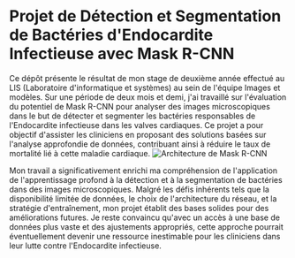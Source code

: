 # Projet de Détection et Segmentation de Bactéries d'Endocardite Infectieuse avec Mask R-CNN


Ce dépôt présente le résultat de mon stage de deuxième année effectué au LIS (Laboratoire d'informatique et systèmes) au sein de l'équipe Images et modèles. Sur une période de deux mois et demi, j'ai travaillé sur l'évaluation du potentiel de Mask R-CNN pour analyser des images microscopiques dans le but de détecter et segmenter les bactéries responsables de l'Endocardite infectieuse dans les valves cardiaques. Ce projet a pour objectif d'assister les cliniciens en proposant des solutions basées sur l'analyse approfondie de données, contribuant ainsi à réduire le taux de mortalité lié à cette maladie cardiaque.
![Architecture de Mask R-CNN](AmineIA/MaskRCNN/ArchitectureModele.png)


Mon travail a significativement enrichi ma compréhension de l'application de l'apprentissage profond à la détection et à la segmentation de bactéries dans des images microscopiques. Malgré les défis inhérents tels que la disponibilité limitée de données, le choix de l'architecture du réseau, et la stratégie d'entraînement, mon projet établit des bases solides pour des améliorations futures. Je reste convaincu qu'avec un accès à une base de données plus vaste et des ajustements appropriés, cette approche pourrait éventuellement devenir une ressource inestimable pour les cliniciens dans leur lutte contre l'Endocardite infectieuse.
